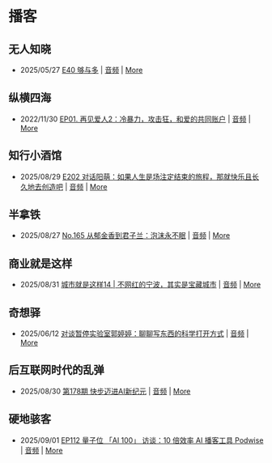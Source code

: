 # 播客

## 无人知晓
- 2025/05/27 [E40 够与多](https://www.xiaoyuzhoufm.com/episode/682ecd8b457b22ce0df770c2) | [音频](https://dts-api.xiaoyuzhoufm.com/track/611719d3cb0b82e1df0ad29e/682ecd8b457b22ce0df770c2/media.xyzcdn.net/611719d3cb0b82e1df0ad29e/lqx1UHbtbLPSGlAcSjWewCS8fYg0.m4a) | [More](channels/%E6%97%A0%E4%BA%BA%E7%9F%A5%E6%99%93.md)

## 纵横四海
- 2022/11/30 [EP01. 再见爱人2：冷暴力，攻击狂，和爱的共同账户](https://www.ximalaya.com/sound/592716797) | [音频](https://aod.cos.tx.xmcdn.com/storages/26c6-audiofreehighqps/E9/4E/GKwRIUEHXOodAq7-QQHYdhCw-aacv2-48K.m4a) | [More](channels/%E7%BA%B5%E6%A8%AA%E5%9B%9B%E6%B5%B7.md)

## 知行小酒馆
- 2025/08/29 [E202 对话阳萌：如果人生是场注定结束的旅程，那就快乐且长久地去创造吧](https://www.xiaoyuzhoufm.com/episode/68b11e585faf368659f7ceb8) | [音频](https://dts-api.xiaoyuzhoufm.com/track/6013f9f58e2f7ee375cf4216/68b11e585faf368659f7ceb8/media.xyzcdn.net/6013f9f58e2f7ee375cf4216/lof-CuPDrQ8RQU2Zgg5hszmLy8kx.m4a) | [More](channels/%E7%9F%A5%E8%A1%8C%E5%B0%8F%E9%85%92%E9%A6%86.md)

## 半拿铁
- 2025/08/27 [No.165 从郁金香到君子兰：泡沫永不眠](https://www.ximalaya.com/sound/903964695) | [音频](https://tk.wavpub.com/WPDL_NUYTxDLNxRGVQYgWgqvAQqbXMEPNdVRWvWDpqryeGhsVtfamdMAahkVpQx-b9.m4a) | [More](channels/%E5%8D%8A%E6%8B%BF%E9%93%81.md)

## 商业就是这样
- 2025/08/31 [城市就是这样14 | 不网红的宁波，其实是宝藏城市](https://www.ximalaya.com/sound/905897126) | [音频](https://aod.cos.tx.xmcdn.com/storages/5ebc-audiofreehighqps/0D/0B/GKwRIW4MigoyAVUo3QQFNyOR.m4a) | [More](channels/%E5%95%86%E4%B8%9A%E5%B0%B1%E6%98%AF%E8%BF%99%E6%A0%B7.md)

## 奇想驿
- 2025/06/12 [对谈暂停实验室郭婷婷：聊聊写东西的科学打开方式](https://www.xiaoyuzhoufm.com/episode/684adc56574f065721d5960c) | [音频](https://dts-api.xiaoyuzhoufm.com/track/6034daea97755b8fc9c66480/684adc56574f065721d5960c/media.xyzcdn.net/6034daea97755b8fc9c66480/lsg_JvFtGZ36OBuiTLgzYxJmHHUx.m4a) | [More](channels/%E5%A5%87%E6%83%B3%E9%A9%BF.md)

## 后互联网时代的乱弹
- 2025/08/30 [第178期 快步迈进AI新纪元](https://hosting.wavpub.cn/pie/ep178/) | [音频](https://tk.wavpub.com/WPDL_qeHSXJmKrybGHpWPJvMHFLvfftDjGNavTnpyJWwgHQKMBxQwvBLGQtHXJN-9e.mp3) | [More](channels/%E5%90%8E%E4%BA%92%E8%81%94%E7%BD%91%E6%97%B6%E4%BB%A3%E7%9A%84%E4%B9%B1%E5%BC%B9.md)

## 硬地骇客
- 2025/09/01 [EP112 量子位 「AI 100」 访谈：10 倍效率 AI 播客工具 Podwise](https://www.xiaoyuzhoufm.com/episode/68b520da97178f08eea8b5a1) | [音频](https://dts-api.xiaoyuzhoufm.com/track/640ee2438be5d40013fe4a87/68b520da97178f08eea8b5a1/media.xyzcdn.net/640ee2438be5d40013fe4a87/locVkNWb9V4eZMBfpTadAoMfKEnY.m4a) | [More](channels/%E7%A1%AC%E5%9C%B0%E9%AA%87%E5%AE%A2.md)

